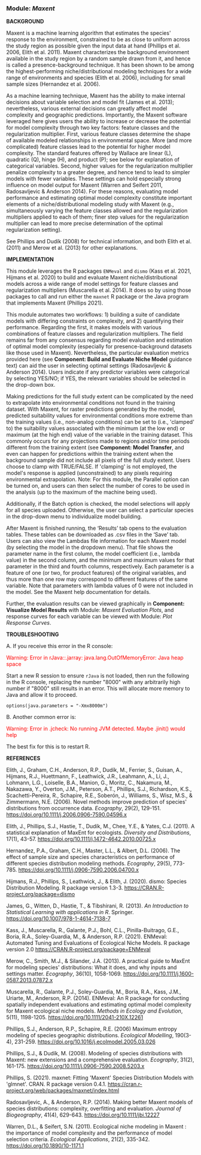 ### **Module:** ***Maxent***

**BACKGROUND**

Maxent is a machine learning algorithm that estimates the species' response to the environment, constrained to be as close to uniform across the study region as possible given the input data at hand (Phillips et al. 2006, Elith et al. 2011). Maxent characterizes the background environment available in the study region by a random sample drawn from it, and hence is called a presence-background technique. It has been shown to be among the highest-performing niche/distributional modeling techniques for a wide range of environments and species (Elith et al. 2006), including for small sample sizes (Hernandez et al. 2006).

As a machine learning technique, Maxent has the ability to make internal decisions about variable selection and model fit (James et al. 2013); nevertheless, various external decisions can greatly affect model complexity and geographic predictions. Importantly, the Maxent software leveraged here gives users the ability to increase or decrease the potential for model complexity through two key factors: feature classes and the regularization multiplier. First, various feature classes determine the shape of available modeled relationships in environmental space. More (and more complicated) feature classes lead to the potential for higher model complexity. The standard features offered by Wallace are linear (L), quadratic (Q), hinge (H), and product (P); see below for explanation of categorical variables. Second, higher values for the regularization multiplier penalize complexity to a greater degree, and hence tend to lead to simpler models with fewer variables. These settings can hold especially strong influence on model output for Maxent (Warren and Seifert 2011, Radosavljevic & Anderson 2014). For these reasons, evaluating model performance and estimating optimal model complexity constitute important elements of a niche/distributional modeling study with Maxent (e.g., simultaneously varying the feature classes allowed and the regularization multipliers applied to each of them; finer step values for the regularization multiplier can lead to more precise determination of the optimal regularization setting).  

See Phillips and Dudík (2008) for technical information, and both Elith et al. (2011) and Merow et al. (2013) for other explanations.

**IMPLEMENTATION** 

This module leverages the R packages `ENMeval` and `dismo` (Kass et al. 2021, Hijmans et al. 2020) to build and evaluate Maxent niche/distributional models across a wide range of model settings for feature classes and regularization multipliers (Muscarella et al. 2014). It does so by using those packages to call and run either the `maxnet` R package or the Java program that implements Maxent (Phillips 2021). 

This module automates two workflows: 1) building a suite of candidate models with differing constraints on complexity, and 2) quantifying their performance. Regarding the first, it makes models with various combinations of feature classes and regularization multipliers. The field remains far from any consensus regarding model evaluation and estimation of optimal model complexity (especially for presence-background datasets like those used in Maxent). Nevertheless, the particular evaluation metrics provided here (see **Component: Build and Evaluate Niche Model** guidance text) can aid the user in selecting optimal settings (Radosavljevic & Anderson 2014). Users indicate if any predictor variables were categorical by selecting YES/NO; if YES, the relevant variables should be selected in the drop-down box.  

Making predictions for the full study extent can be complicated by the need to extrapolate into environmental conditions not found in the training dataset. With Maxent, for raster predictions generated by the model, predicted suitability values for environmental conditions more extreme than the training values (i.e., non-analog conditions) can be set to (i.e., 'clamped' to) the suitability values associated with the minimum (at the low end) or maximum (at the high end) value of the variable in the training dataset. This commonly occurs for any projections made to regions and/or time periods different from the training extent (see **Component: Model Transfer**, and even can happen for predictions within the training extent when the background sample did not include all pixels of the full study extent. Users choose to clamp with TRUE/FALSE. If 'clamping' is not employed, the model's response is applied (unconstrained) to any pixels requiring environmental extrapolation.
Note: For this module, the Parallel option can be turned on, and users can then select the number of cores to be used in the analysis (up to the maximum of the machine being used). 

Additionally, if the Batch option is checked, the model selections will apply for all species uploaded. Otherwise, the user can select a particular species in the drop-down menu to individualize model building.

After Maxent is finished running, the ‘Results’ tab opens to the evaluation tables. These tables can be downloaded as .csv files in the ‘Save’ tab.
Users can also view the Lambdas file information for each Maxent model (by selecting the model in the dropdown menu). That file shows the parameter name in the first column, the model coefficient (i.e., lambda value) in the second column, and the minimum and maximum values for that parameter in the third and fourth columns, respectively. Each parameter is a feature of one (or two, for product features) of the original variables, and thus more than one row may correspond to different features of the same variable. Note that parameters with lambda values of 0 were not included in the model. See the Maxent help documentation for details. 

Further, the evaluation results can be viewed graphically in **Component: Visualize Model Results** with Module: *Maxent Evaluation Plots*, and response curves for each variable can be viewed with Module: *Plot Response Curves*.

**TROUBLESHOOTING**

A. If you receive this error in the R console:

<font color='red'>Warning: Error in rJava::.jarray: java.lang.OutOfMemoryError: Java heap space</font>

Start a new R session to ensure `rJava` is not loaded, then run the following in the R console, replacing the number "8000" with any arbitrarily high number if "8000" still results in an error. This will allocate more memory to Java and allow it to proceed.

`options(java.parameters = "-Xmx8000m")`

B. Another common error is:

<font color='red'>Warning: Error in .jcheck: No running JVM detected. Maybe .jinit() would help</font>

The best fix for this is to restart R.

**REFERENCES**

Elith, J., Graham, C.H., Anderson, R.P., Dudík, M., Ferrier, S., Guisan, A., Hijmans, R.J., Huettmann, F., Leathwick, J.R., Leahmann, A., Li, J., Lohmann, L.G., Loiselle, B.A., Manion, G., Moritz, C., Nakamura, M., Nakazawa, Y., Overton, J.M., Peterson, A.T., Phillips, S.J., Richardson, K.S., Scachetti-Pereira, R., Schapire, R.E., Soberón, J., Williams, S., Wisz, M.S., & Zimmermann, N.E. (2006). Novel methods improve prediction of species' distributions from occurrence data. *Ecography*, 29(2), 129-151. <a href="https://doi.org/10.1111/j.2006.0906-7590.04596.x" target="_blank">https://doi.org/10.1111/j.2006.0906-7590.04596.x</a>
 
Elith, J., Phillips, S.J., Hastie, T., Dudík, M., Chee, Y.E., & Yates, C.J. (2011). A statistical explanation of MaxEnt for ecologists. *Diversity and Distributions*, 17(1), 43-57. <a href="https://doi.org/10.1111/j.1472-4642.2010.00725.x" target="_blank">https://doi.org/10.1111/j.1472-4642.2010.00725.x</a>
 
Hernandez, P.A., Graham, C.H., Master, L.L., & Albert, D.L. (2006). The effect of sample size and species characteristics on performance of different species distribution modeling methods. *Ecography*, 29(5), 773-785. <a href="https://doi.org/10.1111/j.0906-7590.2006.04700.x" target="_blank">https://doi.org/10.1111/j.0906-7590.2006.04700.x</a>
 
Hijmans, R.J., Phillips, S., Leathwick, J., & Elith, J. (2020). dismo: Species Distribution Modeling. R package version 1.3-3. <a href="https://CRAN.R-project.org/package=dismo" target="_blank">https://CRAN.R-project.org/package=dismo</a>
 
James, G., Witten, D., Hastie, T., & Tibshirani, R. (2013). *An Introduction to Statistical Learning with applications in R*. Springer. <a href="https://doi.org/10.1007/978-1-4614-7138-7" target="_blank">https://doi.org/10.1007/978-1-4614-7138-7</a>
 
Kass, J., Muscarella, R., Galante, P.J., Bohl, C.L., Pinilla-Buitrago, G.E., Boria, R.A., Soley-Guardia, M., & Anderson, R.P. (2021). ENMeval: Automated Tuning and Evaluations of Ecological Niche Models. R package version 2.0 <a href="https://CRAN.R-project.org/package=ENMeval" target="_blank">https://CRAN.R-project.org/package=ENMeval</a>
 
Merow, C., Smith, M.J., & Silander, J.A. (2013). A practical guide to MaxEnt for modeling species' distributions: What it does, and why inputs and settings matter. *Ecography*, 36(10), 1058-1069. <a href="https://doi.org/10.1111/j.1600-0587.2013.07872.x" target="_blank">https://doi.org/10.1111/j.1600-0587.2013.07872.x</a>
 
Muscarella, R., Galante, P.J., Soley-Guardia, M., Boria, R.A., Kass, J.M., Uriarte, M., Anderson, R.P. (2014). ENMeval: An R package for conducting spatially independent evaluations and estimating optimal model complexity for Maxent ecological niche models. *Methods in Ecology and Evolution*, 5(11), 1198-1205. <a href="https://doi.org/10.1111/2041-210X.12261" target="_blank">https://doi.org/10.1111/2041-210X.12261</a>
 
Phillips, S.J., Anderson, R.P., Schapire, R.E. (2006) Maximum entropy modeling of species geographic distributions. *Ecological Modelling*, 190(3-4), 231-259. <a href="https://doi.org/10.1016/j.ecolmodel.2005.03.026" target="_blank">https://doi.org/10.1016/j.ecolmodel.2005.03.026</a>
 
Phillips, S.J., & Dudík, M. (2008). Modeling of species distributions with Maxent: new extensions and a comprehensive evaluation. *Ecography*, 31(2), 161-175. <a href="https://doi.org/10.1111/j.0906-7590.2008.5203.x" target="_blank">https://doi.org/10.1111/j.0906-7590.2008.5203.x</a>
 
Phillips, S. (2021). maxnet: Fitting 'Maxent' Species Distribution Models with 'glmnet'. CRAN. R package version 0.4.1. <a href="https://cran.r-project.org/web/packages/maxnet/index.html" target="_blank">https://cran.r-project.org/web/packages/maxnet/index.html</a>
 
Radosavljevic, A., & Anderson, R.P. (2014). Making better Maxent models of species distributions: complexity, overfitting and evaluation. *Journal of Biogeography*, 41(4), 629-643. <a href="https://doi.org/10.1111/jbi.12227" target="_blank">https://doi.org/10.1111/jbi.12227</a>
 
Warren, D.L., & Seifert, S.N. (2011). Ecological niche modeling in Maxent : the importance of model complexity and the performance of model selection criteria. *Ecological Applications*, 21(2), 335-342. <a href="https://doi.org/10.1890/10-1171.1" target="_blank">https://doi.org/10.1890/10-1171.1</a>
